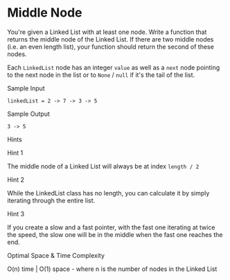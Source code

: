 # Middle Node

You're given a Linked List with at least one node. Write a function that returns the middle node of the Linked List. If there are two middle nodes (i.e. an even length list), your function should return the second of these nodes.

Each `LinkedList` node has an integer `value` as well as a `next` node pointing to the next node in the list or to `None` / `null` if it's the tail of the list.

Sample Input

```
linkedList = 2 -> 7 -> 3 -> 5
```

Sample Output

```
3 -> 5
```

Hints

Hint 1

The middle node of a Linked List will always be at index `length / 2`

Hint 2

While the LinkedList class has no length, you can calculate it by simply iterating through the entire list.

Hint 3

If you create a slow and a fast pointer, with the fast one iterating at twice the speed, the slow one will be in the middle when the fast one reaches the end.

Optimal Space & Time Complexity

O(n) time | O(1) space - where n is the number of nodes in the Linked List

